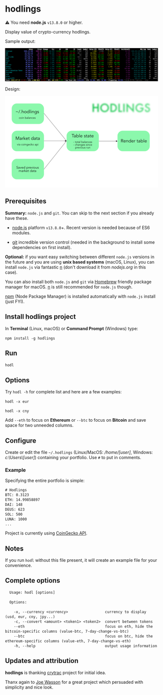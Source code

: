 # hodlings

⚠️ You need **node.js** `v13.8.0` or higher.

Display value of crypto-currency hodlings.

Sample output:

![Sample Output](img/output.png)

Design:

![Design](img/design.png)

## Prerequisites

**Summary:** `node.js` and `git`. You can skip to the next section if you already have these.

- [node.js](https://nodejs.org/en/download/) platform `v13.8.0`+. Recent version is needed because of ES6 modules.

- [git](https://git-scm.com/downloads) incredible version control (needed in the background to install some dependencies on first install).

**Optional:** if you want easy switching between different `node.js` versions in the future and you are using **unix based systems** (macOS, Linux), you can install `node.js` via fantastic [n](https://github.com/tj/n) (don't download it from *nodejs.org* in this case).

You can also install both `node.js` and `git` via [Homebrew](https://brew.sh) friendly package manager for macOS. [n](https://github.com/tj/n) is still recommended for `node.js` though.

[npm](https://www.npmjs.com) (Node Package Manager) is installed automatically with `node.js` install (just FYI).

## Install hodlings project

In **Terminal** (Linux, macOS) or **Command Prompt** (Windows) type:

``npm install -g hodlings``

## Run

``hodl``

## Options

Try `hodl -h` for complete list and here are a few examples:

``hodl -x eur``

``hodl -x cny``

Add `--eth` to focus on **Ethereum** or `--btc` to focus on **Bitcoin** and save space for two unneeded columns.

## Configure

Create or edit the file `~/.hodlings` (Linux/MacOS: */home/[user]*, Windows: *c:\\Users\\[user]*) containing your portfolio. Use `#` to put in comments.

### Example

Specifying the entire portfolio is simple:

```
# Hodlings
BTC: 0.3123
ETH: 14.99858897
DAI: 148
DEUS: 623
SOL: 500
LUNA: 1000
...
```

Project is currently using [CoinGecko API](https://www.coingecko.com/en/api).

## Notes

If you run `hodl` without this file present, it will create an example file for your convenience.

## Complete options
```
  Usage: hodl [options]

  Options:

    -x, --currency <currency>                 currency to display (usd, eur, cny, jpy...)
    -c, --convert <amount> <token1> <token2>  convert between tokens
    --eth                                     focus on eth, hide the bitcoin-specific columns (value-btc, 7-day-change-vs-btc)
    --btc                                     focus on btc, hide the ethereum-specific columns (value-eth, 7-day-change-vs-eth)
    -h, --help                                output usage information
```

## Updates and attribution

**hodlings** is thanking [crytrac](https://github.com/Talljoe/crytrac) project for initial idea.

Thanx again to [Joe Wasson](http://talljoe.com) for a great project which persuaded with simplicity and nice look.
